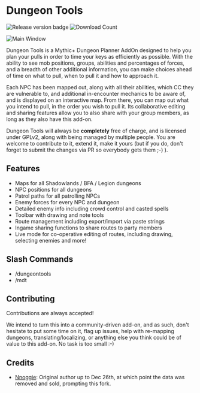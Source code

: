 # Dungeon Tools

![Release version badge](https://img.shields.io/github/v/release/LetsTimeIt/DungeonTools?style=flat-square)
![Download Count](https://img.shields.io/github/downloads/LetsTimeIt/DungeonTools/total?style=flat-square)

![Main Window](https://i.imgur.com/HFzS0Xl.jpg 'x')

 Dungeon Tools is a Mythic+ Dungeon Planner AddOn designed to help you plan your pulls in order to time your keys as efficiently as possible. With the ability to see mob positions, groups, abilities and percentages of forces, and a breadth of other additional information, you can make choices ahead of time on what to pull, when to pull it and how to approach it.
 
 Each NPC has been mapped out, along with all their abilities, which CC they are vulnerable to, and additional in-encounter mechanics to be aware of, and is displayed on an interactive map. From there, you can map out what you intend to pull, in the order you wish to pull it. Its collaborative editing and sharing features allow you to also share with your group members, as long as they also have this add-on.
 
 Dungeon Tools will always be **completely** free of charge, and is licensed under GPLv2, along with being managed by multiple people. You are welcome to contribute to it, extend it, make it yours (but if you do, don't forget to submit the changes via PR so everybody gets them ;-) ).

## Features

- Maps for all Shadowlands / BFA / Legion dungeons
- NPC positions for all dungeons
- Patrol paths for all patrolling NPCs
- Enemy forces for every NPC and dungeon
- Detailed enemy info including crowd control and casted spells
- Toolbar with drawing and note tools
- Route management including export/import via paste strings
- Ingame sharing functions to share routes to party members
- Live mode for co-operative editing of routes, including drawing, selecting enemies and more!

## Slash Commands

- /dungeontools
- /mdt

## Contributing

Contributions are always accepted!

We intend to turn this into a community-driven add-on, and as such, don't hesitate to put some time on it, flag up issues, help with re-mapping dungeons, translating/localizing, or anything else you think could be of value to this add-on. No task is too small :-)

## Credits
- [Nnoggie](https://github.com/Nnoggie/MythicDungeonTools): Original author up to Dec 26th, at which point the data was removed and sold, prompting this fork.
